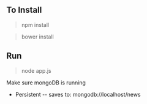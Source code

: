 ## To Install
> npm install

> bower install

## Run
> node app.js

Make sure mongoDB is running

* Persistent
-- saves to: mongodb://localhost/news